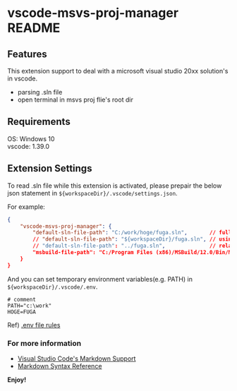 # vscode-msvs-proj-manager README
## Features
This extension support to deal with a microsoft visual studio 20xx solution's in vscode.

- parsing .sln file
- open terminal in msvs proj flie's root dir 

## Requirements
OS: Windows 10  
vscode: 1.39.0  

## Extension Settings
To read .sln file while this extension is activated, please prepair the below json statement in `${workspaceDir}/.vscode/settings.json`.  

For example:
```json
{
	"vscode-msvs-proj-manager": {
		"default-sln-file-path": "C:/work/hoge/fuga.sln",		// full path case
		// "default-sln-file-path": "${workspaceDir}/fuga.sln",	// using ${workspaceDir} symbol case
		// "default-sln-file-path": "../fuga.sln",	 			// relative path case (from ${workspaceDir}/.vscode)
		"msbuild-file-path": "C:/Program Files (x86)/MSBuild/12.0/Bin/MSBuild.exe"
	}
}
```

And you can set temporary environment variables(e.g. PATH) in `${workspaceDir}/.vscode/.env`.  
```shell
# comment
PATH="c:\work"
HOGE=FUGA
```

Ref) [.env file rules](https://github.com/motdotla/dotenv#rules)

### For more information

* [Visual Studio Code's Markdown Support](http://code.visualstudio.com/docs/languages/markdown)
* [Markdown Syntax Reference](https://help.github.com/articles/markdown-basics/)

**Enjoy!**
